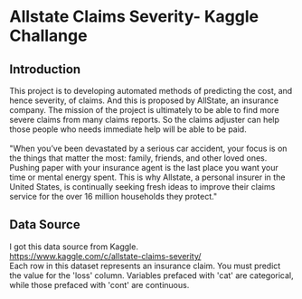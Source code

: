# Allstate Claims Severity- Kaggle Challange

## Introduction
This project is to developing automated methods of predicting the cost, and hence severity, of claims. And this is proposed by AllState, an insurance company.
The mission of the project is ultimately to be able to find more severe claims from many claims reports. So the claims adjuster can help those people who needs
immediate help will be able to be paid. <br> <br>
"When you’ve been devastated by a serious car accident, your focus is on the things that matter the most: family, friends, and other loved ones. Pushing paper with your insurance agent is the last place you want your time or mental energy spent. This is why Allstate, a personal insurer in the United States, is continually seeking fresh ideas to improve their claims service for the over 16 million households they protect."

## Data Source
I got this data source from Kaggle.<br> https://www.kaggle.com/c/allstate-claims-severity/   <br>
Each row in this dataset represents an insurance claim. You must predict the value for the 'loss' column. Variables prefaced with 'cat' are categorical, while those prefaced with 'cont' are continuous.


